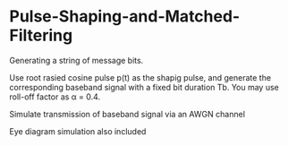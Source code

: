 # Pulse-Shaping-and-Matched-Filtering

Generating a string of message bits.

Use root rasied cosine pulse p(t) as the shapig pulse, and generate the corresponding baseband signal with a fixed bit duration Tb. You may use
roll-off factor as α = 0.4.

Simulate transmission of baseband signal via an AWGN channel

Eye diagram simulation also included

